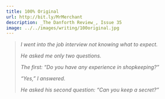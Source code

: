 ```yaml
---
title: 100% Original
url: http://bit.ly/MrMerchant
description: _The Danforth Review_, Issue 35
image: ../../images/writing/100original.jpg
---
```

> _I went into the job interview not knowing what to expect._
>
> _He asked me only two questions._
>
> _The first: “Do you have any experience in shopkeeping?”_
>
> _“Yes,” I answered._
>
> _He asked his second question:  “Can you keep a secret?”_
